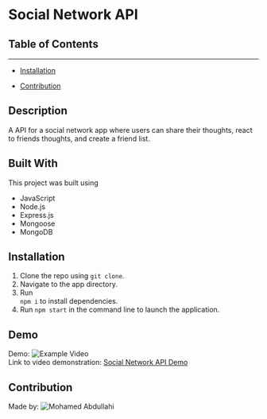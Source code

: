 # Social Network API

## Table of Contents 
------

* [Installation](#installation)

* [Contribution](#contribution)

## Description

A API for a social network app where users can share their thoughts, react to friends thoughts, and create a friend list.

## Built With
This project was built using <br>
- JavaScript
- Node.js
- Express.js
- Mongoose
- MongoDB

## Installation

1. Clone the repo using `git clone`.
2. Navigate to the app directory.
3. Run <br> `npm i` to install dependencies.
4. Run `npm start` in the command line to launch the application.

## Demo

Demo: ![Example Video](./media/social.gif) <br>
Link to video demonstration: [Social Network API Demo](https://drive.google.com/file/d/1ZF6lMQ-oHjZ057X69WMKizhY89AoC_oM/view) <br>

## Contribution

Made by: ![Mohamed Abdullahi](https://github.com/mo9399)
